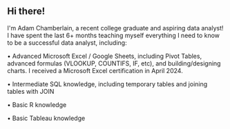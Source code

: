 ## Hi there!


I'm Adam Chamberlain, a recent college graduate and aspiring data analyst! I have spent the last 6+ months teaching myself everything I need to know to be a successful data analyst, including:

• Advanced Microsoft Excel / Google Sheets, including Pivot Tables, advanced formulas (VLOOKUP, COUNTIFS, IF, etc), and building/designing charts. I received a Microsoft Excel certification in April 2024.

• Intermediate SQL knowledge, including temporary tables and joining tables with JOIN

• Basic R knowledge

• Basic Tableau knowledge
